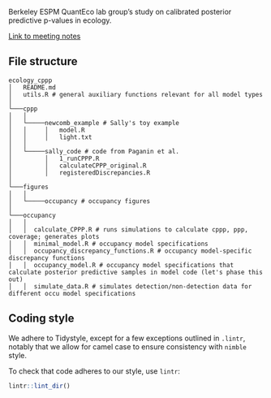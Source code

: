 
Berkeley ESPM QuantEco lab group’s study on calibrated posterior
predictive p-values in ecology.

[Link to meeting
notes](https://docs.google.com/document/d/1ZPJUCIgU28_Fm_4gV6fgKoFihSasZjHoTyGMsj6vVMU/edit?tab=t.0#heading=h.v38mx9tc4ayu)

## File structure

    ecology_cppp
    │   README.md
    │   utils.R # general auxiliary functions relevant for all model types    
    │
    └───cppp
    │   │
    │   └─────newcomb_example # Sally's toy example
    │   │     │   model.R
    │   │     │   light.txt
    │   │
    │   └─────sally_code # code from Paganin et al.
    │         │   1_runCPPP.R
    │         │   calculateCPPP_original.R
    │         │   registeredDiscrepancies.R
    │   
    └───figures
    │   │
    │   └─────occupancy # occupancy figures
    │
    └───occupancy
    │   │
    │   │  calculate_CPPP.R # runs simulations to calculate cppp, ppp, coverage; generates plots
    │   │  minimal_model.R # occupancy model specifications
    │   │  occupancy_discrepancy_functions.R # occupancy model-specific discrepancy functions
    │   │  occupancy_model.R # occupancy model specifications that calculate posterior predictive samples in model code (let's phase this out)
    │   │  simulate_data.R # simulates detection/non-detection data for different occu model specifications

## Coding style

We adhere to Tidystyle, except for a few exceptions outlined in
`.lintr`, notably that we allow for camel case to ensure consistency
with `nimble` style.

To check that code adheres to our style, use `lintr`:

``` r
lintr::lint_dir()
```
